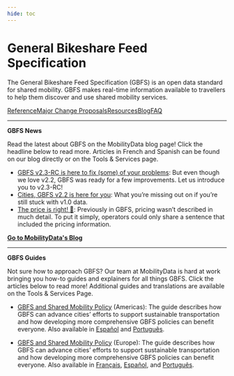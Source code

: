 ```yaml
---
hide: toc
---
```


# General Bikeshare Feed Specification

The General Bikeshare Feed Specification (GBFS) is an open data standard for shared mobility. GBFS makes real-time information available to travellers to help them discover and use shared mobility services.

<div class="landing-page">
    <a class="button" href="reference">Reference</a><a class="button" href="major-change-proposals">Major Change Proposals</a><a class="button" href="resources">Resources</a><a class="button" href="resources/#articles">Blog</a><a class="button" href="faq">FAQ</a>
</div>

<hr>

**GBFS News**

Read the latest about GBFS on the MobilityData blog page! Click the headline below to read more. Articles in French and Spanish can be found on our blog directly or on the Tools & Services page. 

- [GBFS v2.3-RC is here to fix (some) of your problems](https://mobilitydata.org/gbfs-v2-3-rc-is-here-to-fix-some-of-your-problems/): But even though we love v2.2, GBFS was ready for a few improvements. Let us introduce you to v2.3-RC!
- [Cities, GBFS v2.2 is here for you](https://mobilitydata.org/cities-gbfs-v2-2-is-here-for-you/): What you’re missing out on if you’re still stuck with v1.0 data.
- [The price is right! 💸](https://mobilitydata.org/the-price-is-right-%F0%9F%92%B8/): Previously in GBFS, pricing wasn’t described in much detail. To put it simply, operators could only share a sentence that included the pricing information.

[**Go to MobilityData's Blog**](https://mobilitydata.org/news/)

<hr>

**GBFS Guides**

Not sure how to approach GBFS? Our team at MobilityData is hard at work bringing you how-to guides and explainers for all things GBFS. Click the articles below to read more! Additional guides and translations are available on the Tools & Services Page.

- [GBFS and Shared Mobility Policy](https://mobilitydata.org/gbfs-and-shared-mobility-data-policy/) (Americas): The guide describes how GBFS can advance cities’ efforts to support sustainable transportation and how developing more comprehensive GBFS policies can benefit everyone. Also available in [Español](https://mobilitydata.org/gbfs-y-politica-de-datos-de-movilidad-compartida/) and [Português](https://mobilitydata.org/gbfs-e-politica-de-dados-de-mobilidade-compartilhada/).


- [GBFS and Shared Mobility Policy](https://mobilitydata.org/gbfs-and-shared-mobility-data-policy-in-europe/) (Europe): The guide describes how GBFS can advance cities’ efforts to support sustainable transportation and how developing more comprehensive GBFS policies can benefit everyone. Also available in [Français](https://mobilitydata.org/gbfs-et-les-donnees-de-mobilite-partagee-des-politiques-publiques-au-service-des-villes-europeennes/), [Español](https://mobilitydata.org/gbfs-y-politica-de-datos-de-movilidad-compartida-2/), and [Português](https://mobilitydata.org/gbfs-e-politica-de-dados-de-mobilidade-compartilhada-2/). 



